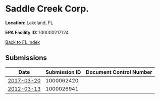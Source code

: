 # Saddle Creek Corp.

**Location:** Lakeland, FL

**EPA Facility ID:** 100000217124

[Back to FL Index](../../index.md)

## Submissions

| Date | Submission ID | Document Control Number |
|------|--------------|-------------------------|
| [2017-03-20](submissions/1000062420.md) | 1000062420 |  |
| [2012-03-13](submissions/1000026941.md) | 1000026941 |  |
